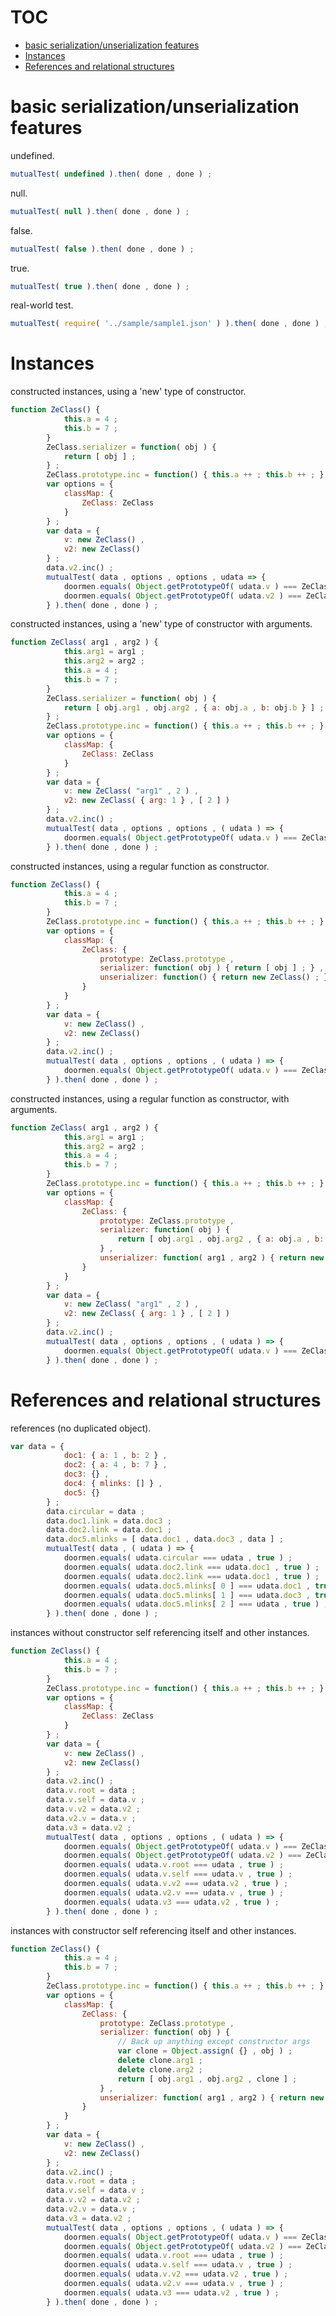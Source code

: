 # TOC
   - [basic serialization/unserialization features](#basic-serializationunserialization-features)
   - [Instances](#instances)
   - [References and relational structures](#references-and-relational-structures)
<a name=""></a>
 
<a name="basic-serializationunserialization-features"></a>
# basic serialization/unserialization features
undefined.

```js
mutualTest( undefined ).then( done , done ) ;
```

null.

```js
mutualTest( null ).then( done , done ) ;
```

false.

```js
mutualTest( false ).then( done , done ) ;
```

true.

```js
mutualTest( true ).then( done , done ) ;
```

real-world test.

```js
mutualTest( require( '../sample/sample1.json' ) ).then( done , done ) ;
```

<a name="instances"></a>
# Instances
constructed instances, using a 'new' type of constructor.

```js
function ZeClass() {
			this.a = 4 ;
			this.b = 7 ;
		}
		ZeClass.serializer = function( obj ) {
			return [ obj ] ;
		} ;
		ZeClass.prototype.inc = function() { this.a ++ ; this.b ++ ; } ;
		var options = {
			classMap: {
				ZeClass: ZeClass
			}
		} ;
		var data = {
			v: new ZeClass() ,
			v2: new ZeClass()
		} ;
		data.v2.inc() ;
		mutualTest( data , options , options , udata => {
			doormen.equals( Object.getPrototypeOf( udata.v ) === ZeClass.prototype , true ) ;
			doormen.equals( Object.getPrototypeOf( udata.v2 ) === ZeClass.prototype , true ) ;
		} ).then( done , done ) ;
```

constructed instances, using a 'new' type of constructor with arguments.

```js
function ZeClass( arg1 , arg2 ) {
			this.arg1 = arg1 ;
			this.arg2 = arg2 ;
			this.a = 4 ;
			this.b = 7 ;
		}
		ZeClass.serializer = function( obj ) {
			return [ obj.arg1 , obj.arg2 , { a: obj.a , b: obj.b } ] ;
		} ;
		ZeClass.prototype.inc = function() { this.a ++ ; this.b ++ ; } ;
		var options = {
			classMap: {
				ZeClass: ZeClass
			}
		} ;
		var data = {
			v: new ZeClass( "arg1" , 2 ) ,
			v2: new ZeClass( { arg: 1 } , [ 2 ] )
		} ;
		data.v2.inc() ;
		mutualTest( data , options , options , ( udata ) => {
			doormen.equals( Object.getPrototypeOf( udata.v ) === ZeClass.prototype , true ) ;
		} ).then( done , done ) ;
```

constructed instances, using a regular function as constructor.

```js
function ZeClass() {
			this.a = 4 ;
			this.b = 7 ;
		}
		ZeClass.prototype.inc = function() { this.a ++ ; this.b ++ ; } ;
		var options = {
			classMap: {
				ZeClass: {
					prototype: ZeClass.prototype ,
					serializer: function( obj ) { return [ obj ] ; } ,
					unserializer: function() { return new ZeClass() ; }
				}
			}
		} ;
		var data = {
			v: new ZeClass() ,
			v2: new ZeClass()
		} ;
		data.v2.inc() ;
		mutualTest( data , options , options , ( udata ) => {
			doormen.equals( Object.getPrototypeOf( udata.v ) === ZeClass.prototype , true ) ;
		} ).then( done , done ) ;
```

constructed instances, using a regular function as constructor, with arguments.

```js
function ZeClass( arg1 , arg2 ) {
			this.arg1 = arg1 ;
			this.arg2 = arg2 ;
			this.a = 4 ;
			this.b = 7 ;
		}
		ZeClass.prototype.inc = function() { this.a ++ ; this.b ++ ; } ;
		var options = {
			classMap: {
				ZeClass: {
					prototype: ZeClass.prototype ,
					serializer: function( obj ) {
						return [ obj.arg1 , obj.arg2 , { a: obj.a , b: obj.b } ] ;
					} ,
					unserializer: function( arg1 , arg2 ) { return new ZeClass( arg1 , arg2 ) ; }
				}
			}
		} ;
		var data = {
			v: new ZeClass( "arg1" , 2 ) ,
			v2: new ZeClass( { arg: 1 } , [ 2 ] )
		} ;
		data.v2.inc() ;
		mutualTest( data , options , options , ( udata ) => {
			doormen.equals( Object.getPrototypeOf( udata.v ) === ZeClass.prototype , true ) ;
		} ).then( done , done ) ;
```

<a name="references-and-relational-structures"></a>
# References and relational structures
references (no duplicated object).

```js
var data = {
			doc1: { a: 1 , b: 2 } ,
			doc2: { a: 4 , b: 7 } ,
			doc3: {} ,
			doc4: { mlinks: [] } ,
			doc5: {}
		} ;
		data.circular = data ;
		data.doc1.link = data.doc3 ;
		data.doc2.link = data.doc1 ;
		data.doc5.mlinks = [ data.doc1 , data.doc3 , data ] ;
		mutualTest( data , ( udata ) => {
			doormen.equals( udata.circular === udata , true ) ;
			doormen.equals( udata.doc2.link === udata.doc1 , true ) ;
			doormen.equals( udata.doc2.link === udata.doc1 , true ) ;
			doormen.equals( udata.doc5.mlinks[ 0 ] === udata.doc1 , true ) ;
			doormen.equals( udata.doc5.mlinks[ 1 ] === udata.doc3 , true ) ;
			doormen.equals( udata.doc5.mlinks[ 2 ] === udata , true ) ;
		} ).then( done , done ) ;
```

instances without constructor self referencing itself and other instances.

```js
function ZeClass() {
			this.a = 4 ;
			this.b = 7 ;
		}
		ZeClass.prototype.inc = function() { this.a ++ ; this.b ++ ; } ;
		var options = {
			classMap: {
				ZeClass: ZeClass
			}
		} ;
		var data = {
			v: new ZeClass() ,
			v2: new ZeClass()
		} ;
		data.v2.inc() ;
		data.v.root = data ;
		data.v.self = data.v ;
		data.v.v2 = data.v2 ;
		data.v2.v = data.v ;
		data.v3 = data.v2 ;
		mutualTest( data , options , options , ( udata ) => {
			doormen.equals( Object.getPrototypeOf( udata.v ) === ZeClass.prototype , true ) ;
			doormen.equals( Object.getPrototypeOf( udata.v2 ) === ZeClass.prototype , true ) ;
			doormen.equals( udata.v.root === udata , true ) ;
			doormen.equals( udata.v.self === udata.v , true ) ;
			doormen.equals( udata.v.v2 === udata.v2 , true ) ;
			doormen.equals( udata.v2.v === udata.v , true ) ;
			doormen.equals( udata.v3 === udata.v2 , true ) ;
		} ).then( done , done ) ;
```

instances with constructor self referencing itself and other instances.

```js
function ZeClass() {
			this.a = 4 ;
			this.b = 7 ;
		}
		ZeClass.prototype.inc = function() { this.a ++ ; this.b ++ ; } ;
		var options = {
			classMap: {
				ZeClass: {
					prototype: ZeClass.prototype ,
					serializer: function( obj ) {
						// Back up anything except constructor args
						var clone = Object.assign( {} , obj ) ;
						delete clone.arg1 ;
						delete clone.arg2 ;
						return [ obj.arg1 , obj.arg2 , clone ] ;
					} ,
					unserializer: function( arg1 , arg2 ) { return new ZeClass( arg1 , arg2 ) ; }
				}
			}
		} ;
		var data = {
			v: new ZeClass() ,
			v2: new ZeClass()
		} ;
		data.v2.inc() ;
		data.v.root = data ;
		data.v.self = data.v ;
		data.v.v2 = data.v2 ;
		data.v2.v = data.v ;
		data.v3 = data.v2 ;
		mutualTest( data , options , options , ( udata ) => {
			doormen.equals( Object.getPrototypeOf( udata.v ) === ZeClass.prototype , true ) ;
			doormen.equals( Object.getPrototypeOf( udata.v2 ) === ZeClass.prototype , true ) ;
			doormen.equals( udata.v.root === udata , true ) ;
			doormen.equals( udata.v.self === udata.v , true ) ;
			doormen.equals( udata.v.v2 === udata.v2 , true ) ;
			doormen.equals( udata.v2.v === udata.v , true ) ;
			doormen.equals( udata.v3 === udata.v2 , true ) ;
		} ).then( done , done ) ;
```

